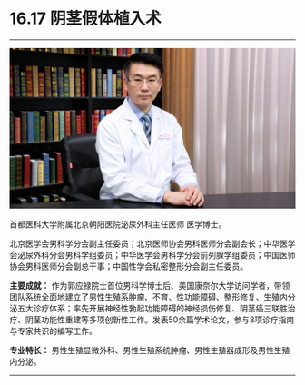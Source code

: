 # 16.17 阴茎假体植入术

---

![1683953765510](image/c16_017/1683953765510.png)

首都医科大学附属北京朝阳医院泌尿外科主任医师 医学博士。

北京医学会男科学分会副主任委员；北京医师协会男科医师分会副会长；中华医学会泌尿外科分会男科学组委员；中华医学会男科学分会前列腺学组委员；中国医师协会男科医师分会副总干事；中国性学会私密整形分会副主任委员。


**主要成就：** 作为郭应禄院士首位男科学博士后、美国康奈尔大学访问学者，带领团队系统全面地建立了男性生殖系肿瘤、不育、性功能障碍、整形修复、生殖内分泌五大诊疗体系；率先开展神经性勃起功能障碍的神经损伤修复、阴茎癌三联胜治疗、阴茎功能性重建等多项创新性工作。发表50余篇学术论文，参与8项诊疗指南与专家共识的编写工作。


**专业特长：** 男性生殖显微外科、男性生殖系统肿瘤、男性生殖器成形及男性生殖内分泌。

---
